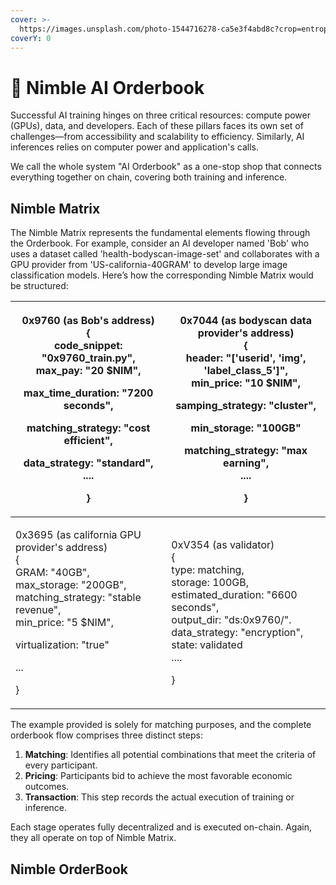 ```yaml
---
cover: >-
  https://images.unsplash.com/photo-1544716278-ca5e3f4abd8c?crop=entropy&cs=srgb&fm=jpg&ixid=M3wxOTcwMjR8MHwxfHNlYXJjaHw2fHxib29rfGVufDB8fHx8MTcxNDA3MTI4Mnww&ixlib=rb-4.0.3&q=85
coverY: 0
---
```


# 📖 Nimble AI Orderbook

Successful AI training hinges on three critical resources: compute power (GPUs), data, and developers. Each of these pillars faces its own set of challenges—from accessibility and scalability to efficiency. Similarly, AI inferences relies on computer power and application's calls.

We call the whole system "AI Orderbook" as a one-stop shop that connects everything together on chain, covering both training and inference.&#x20;

## Nimble Matrix

The Nimble Matrix represents the fundamental elements flowing through the Orderbook. For example, consider an AI developer named 'Bob' who uses a dataset called 'health-bodyscan-image-set' and collaborates with a GPU provider from 'US-california-40GRAM' to develop large image classification models. Here’s how the corresponding Nimble Matrix would be structured:

| <p>0x9760 (as Bob's address)<br>{<br>    code_snippet:  "0x9760_train.py",<br>    max_pay: "20 $NIM",</p><p>    max_time_duration: "7200 seconds",</p><p>    matching_strategy: "cost efficient",</p><p>    data_strategy: "standard",<br>    ....</p><p>}</p> | <p>0x7044 (as bodyscan data provider's address)<br>{<br>    header: "['userid', 'img', 'label_class_5']",<br>    min_price: "10 $NIM",</p><p>    samping_strategy: "cluster",</p><p>    min_storage: "100GB"</p><p>    matching_strategy: "max earning",<br>    ....</p><p>} </p> |
| -------------------------------------------------------------------------------------------------------------------------------------------------------------------------------------------------------------------------------------------------------------- | --------------------------------------------------------------------------------------------------------------------------------------------------------------------------------------------------------------------------------------------------------------------------------- |
| <p>0x3695 (as california GPU provider's address)<br>{<br>    GRAM: "40GB",<br>    max_storage: "200GB", <br>    matching_strategy: "stable revenue",<br>    min_price: "5 $NIM",</p><p>    virtualization: "true"</p><p>    ...</p><p>}</p>                    | <p>0xV354 (as validator)<br>{<br>    type: matching,<br>    storage: 100GB,<br>    estimated_duration: "6600 seconds",<br>    output_dir: "ds:0x9760/".<br>    data_strategy: "encryption",<br>    state: validated<br>....</p><p>}</p>                                           |

The example provided is solely for matching purposes, and the complete orderbook flow comprises three distinct steps:

1. **Matching**: Identifies all potential combinations that meet the criteria of every participant.
2. **Pricing**: Participants bid to achieve the most favorable economic outcomes.
3. **Transaction**: This step records the actual execution of training or inference.

Each stage operates fully decentralized and is executed on-chain. Again, they all operate on top of Nimble Matrix.&#x20;

## Nimble OrderBook&#x20;

